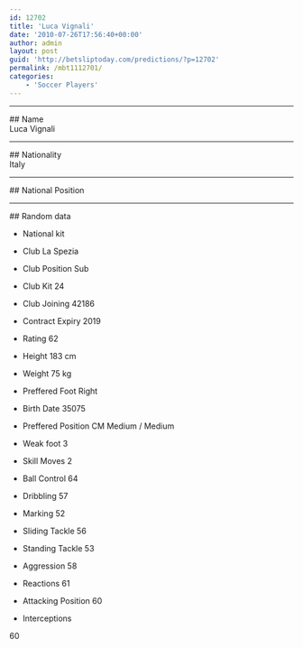 ```yaml
---
id: 12702
title: 'Luca Vignali'
date: '2010-07-26T17:56:40+00:00'
author: admin
layout: post
guid: 'http://betsliptoday.com/predictions/?p=12702'
permalink: /mbt1112701/
categories:
    - 'Soccer Players'
---
```


- - - - - -

\## Name  
 Luca Vignali

- - - - - -

\## Nationality  
 Italy

- - - - - -

\## National Position

- - - - - -

\## Random data

- National kit
- Club
 La Spezia

- Club Position
 Sub

- Club Kit
 24

- Club Joining
 42186

- Contract Expiry
 2019

- Rating
 62

- Height
 183 cm

- Weight
 75 kg

- Preffered Foot
 Right

- Birth Date
 35075

- Preffered Position
 CM Medium / Medium

- Weak foot
 3

- Skill Moves
 2

- Ball Control
 64

- Dribbling
 57

- Marking
 52

- Sliding Tackle
 56

- Standing Tackle
 53

- Aggression
 58

- Reactions
 61

- Attacking Position
 60

- Interceptions

 60
